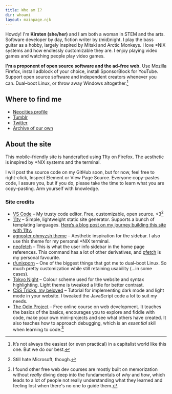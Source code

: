 ```yaml
---
title: Who am I?
dir: whoami
layout: mainpage.njk
---
```


Howdy! I'm **Kirsten (she/her)** and I am both a woman in STEM and the arts. Software developer by day, fiction writer by (mid)night. I play the bass guitar as a hobby, largely inspired by Mitski and Arctic Monkeys. I love \*NIX systems and how endlessly customizable they are. I enjoy playing video games and watching people play video games.

**I'm a proponent of open source software and the ad–free web.** Use Mozilla Firefox, install adblock of your choice, install SponsorBlock for YouTube. Support open source software and independent creators whenever you can. Dual–boot Linux, or throw away Windows altogether.[^1]

## Where to find me

- [Neocities profile](https://neocities.org/site/10kph)
- [Tumblr](https://femslashes.tumblr.com/)
- [Twitter](https://twitter.com/10kph)
- [Archive of our own](https://archiveofourown.org/users/symmetra)

## About the site

This mobile–friendly site is handcrafted using 11ty on Firefox. The aesthetic is inspired by \*NIX systems and the terminal.

I will post the source code on my GitHub soon, but for now, feel free to right–click, Inspect Element or View Page Source. Everyone copy–pastes code, I assure you, but if you do, please take the time to learn what you are copy–pasting. Arm yourself with knowledge.

### Site credits

- [VS Code](https://code.visualstudio.com/) – My trusty code editor. Free, customizable, open source. <3[^2]
- [11ty](https://www.11ty.dev/docs/getting-started/) – Simple, lightweight static site generator. Supports a bunch of templating languages. [Here’s a blog post on my journey building this site with 11ty.](</blog/2023-05-12 - Adventures with static site generators>)
- [agnoster ohmyzsh theme](https://github.com/ohmyzsh/ohmyzsh/wiki/Themes#agnoster) – Aesthetic inspiration for the sidebar. I also use this theme for my personal \*NIX terminal.
- [neofetch](https://github.com/dylanaraps/neofetch) – This is what the user info sidebar in the home page references. This command has a lot of other derivatives, and [pfetch](https://github.com/dylanaraps/pfetch) is my personal favourite.
- [r/unixporn](https://www.reddit.com/r/unixporn/) – One of the biggest things that got me to dual–boot Linux. So much pretty customization while still retaining usability (…in some cases).
- [Tokyo Night](https://github.com/folke/tokyonight.nvim) – Colour scheme used for the website and syntax highlighting. Light theme is tweaked a little for better contrast.
- [CSS Tricks, my beloved](https://css-tricks.com/a-complete-guide-to-dark-mode-on-the-web) – Tutorial for implementing dark mode and light mode in your website. I tweaked the JavaScript code a lot to suit my needs.
- [The Odin Project](https://www.theodinproject.com/) – Free online course on web development. It teaches the basics of the basics, encourages you to explore and fiddle with code, make your own mini–projects and see what others have created. It also teaches how to approach debugging, which is an _essential_ skill when learning to code.[^3]

[^1]: It’s not always the easiest (or even practical) in a capitalist world like this one. But we do our best.
[^2]: Still hate Microsoft, though.
[^3]: I found other free web dev courses are mostly built on memorization without _really_ diving deep into the fundamentals of _why_ and _how_, which leads to a lot of people not really understanding what they learned and feeling lost when there's no one to guide them.
